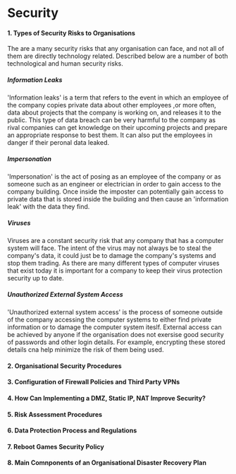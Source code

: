 # Security

#### 1. Types of Security Risks to Organisations
The are a many security risks that any organisation can face, and not all of them are directly technology related. Described below are a number of both technological and human security risks.

##### Information Leaks
'Information leaks' is a term that refers to the event in which an employee of the company copies private data about other employees ,or more often, data about projects that the company is working on, and releases it to the public. This type of data breach can be very harmful to the company as rival companies can get knowledge on their upcoming projects and prepare an appropriate response to best them. It can also put the employees in danger if their peronal data leaked.

##### Impersonation
'Impersonation' is the act of posing as an employee of the company or as someone such as an engineer or electrician in order to gain access to the company building. Once inside the imposter can potentially gain access to private data that is stored inside the building and then cause an 'information leak' with the data they find.

##### Viruses
Viruses are a constant security risk that any company that has a computer system will face. The intent of the virus may not always be to steal the company's data, it could just be to damage the company's systems and stop them trading. As there are many different types of computer viruses that exist today it is important for a company to keep their virus protection security up to date.

##### Unauthorized External System Access
'Unauthorized external system access' is the process of someone outside of the company accessing the computer systems to either find private information or to damage the computer system iteslf. External access can be achieved by anyone if the organisation does not exersise good security of passwords and other login details. For example, encrypting these stored details cna help minimize the risk of them being used.



#### 2. Organisational Security Procedures

#### 3. Configuration of Firewall Policies and Third Party VPNs

#### 4. How Can Implementing a DMZ, Static IP, NAT Improve Security?

#### 5. Risk Assessment Procedures

#### 6. Data Protection Process and Regulations

#### 7. Reboot Games Security Policy

#### 8. Main Comnponents of an Organisational Disaster Recovery Plan





